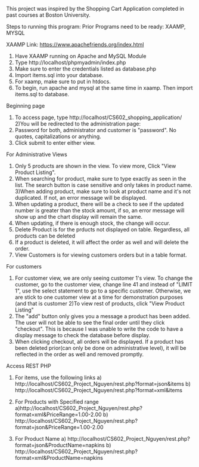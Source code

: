 This project was inspired by the Shopping Cart Application completed in past courses at Boston University.

Steps to running this program:
Prior Programs need to be ready: XAAMP, MYSQL

XAAMP Link: https://www.apachefriends.org/index.html

1) Have XAAMP running on Apache and MySQL Module
2) Type http://localhost/phpmyadmin/index.php
3) Make sure to enter the credentials listed as database.php
4) Import items.sql into your database.
5) For xaamp, make sure to put in htdocs.
6) To begin, run apache and mysql at the same time in xaamp. Then import items.sql to database.


Beginning page
1) To access page, type http://localhost/CS602_shopping_application/
2)You will be redirected to the administration page:
3) Password for both, administrator and customer is "password". No quotes, capitalizations or anything.
4) Click submit to enter either view.

For Administrative Views
1) Only 5 products are shown in the view. To view more, Click "View Product Listing".
2) When searching for product, make sure to type exactly as seen in the list. The search button is case sensitive and only takes in product name.
3)When adding product, make sure to look at product name and it's not duplicated. If not, an error message will be displayed.
4) When updating a product, there will be a check to see if the updated number is greater than the stock
amount, if so, an error message will show up and the chart display will remain the same.
5) When updating, if there is enough stock, the change will occur.
6) Delete Product is for the prducts not displayed on table. Regardless, all products can be deleted
7) If a product is deleted, it will affect the order as well and will delete the order.
8) View Customers is for viewing customers orders but in a table format.

For customers
1) For customer view, we are only seeing customer 1's view. To change the customer, go to the customer view, change line 41 and instead of "LIMIT 1", use the select statement to go to a specific customer.
Otherwise, we are stick to one customer view at a time for demonstration purposes (and that is customer 
2)To view rest of products, click "View Product Listing"
3) The "add" button only gives you a message a product has been added. The user will not be able to see
the final order until they click "checkout". This is because I was unable to write the code to have a display message to check the database before display.
4) When clicking checkout, all orders will be displayed. If a product has been deleted prior(can only be done on administrative level), it will be reflected in the order as well and removed promptly.

Access REST PHP
1) For items, use the following links
  a) http://localhost/CS602_Project_Nguyen/rest.php?format=json&items
  b) http://localhost/CS602_Project_Nguyen/rest.php?format=xml&items

2) For Products with Specified range
   a)http://localhost/CS602_Project_Nguyen/rest.php?format=xml&PriceRange=1.00-2.00
   b) http://localhost/CS602_Project_Nguyen/rest.php?format=json&PriceRange=1.00-2.00

3) For Product Name 
   a) http://localhost/CS602_Project_Nguyen/rest.php?format=json&ProductName=napkins
   b) http://localhost/CS602_Project_Nguyen/rest.php?format=xml&ProductName=napkins



